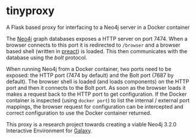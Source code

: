 # tinyproxy
A Flask based proxy for interfacing to a Neo4j server in a Docker container

The [Neo4j](https://neo4j.com/) graph databases exposes a HTTP server on port 7474. When a browser connects to
this port it is redirected to `/browser` and a browser based shell (written in 
[preact](https://github.com/developit/preact)) is loaded. This then communicates with the database using the *bolt*
protocol.

When running Neo4j from a Docker container, two ports need to be exposed: the HTTP port (7474 by default) and
the Bolt port (7687 by default). The browser shell is loaded (and loads components) on the HTTP port and then
it connects to the Bolt port. As soon as the browser loads it makes a request back to the HTTP port to get 
configuration. If the Docker container is inspected (using `docker port`) to list the internal / external
port mappings, the browser request for configuration can be intercepted and correct configuration to
use the Docker container returned.

This proxy is a research project towards creating a viable Neo4j 3.2.0 Interactive Environment for [Galaxy](https://galaxyproject.org/).
